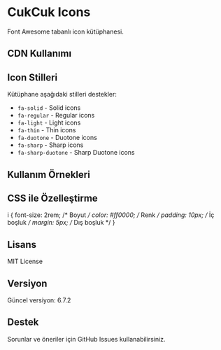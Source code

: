 # CukCuk Icons

Font Awesome tabanlı icon kütüphanesi.

## CDN Kullanımı

<link rel="stylesheet" href="https://cdn.jsdelivr.net/npm/cukcuk-icons@6.7.2/dist/fa.min.css">

## Icon Stilleri

Kütüphane aşağıdaki stilleri destekler:

- `fa-solid` - Solid icons
- `fa-regular` - Regular icons  
- `fa-light` - Light icons
- `fa-thin` - Thin icons
- `fa-duotone` - Duotone icons
- `fa-sharp` - Sharp icons
- `fa-sharp-duotone` - Sharp Duotone icons

## Kullanım Örnekleri

<!-- Solid Style -->
<i class="fa-solid fa-house"></i>

<!-- Regular Style -->
<i class="fa-regular fa-house"></i>

<!-- Light Style -->
<i class="fa-light fa-house"></i>

<!-- Thin Style -->
<i class="fa-thin fa-house"></i>

<!-- Duotone Styles -->
<i class="fa-duotone fa-solid fa-house"></i>
<i class="fa-duotone fa-regular fa-house"></i>
<i class="fa-duotone fa-light fa-house"></i>
<i class="fa-duotone fa-thin fa-house"></i>

<!-- Sharp Styles -->
<i class="fa-sharp fa-solid fa-house"></i>
<i class="fa-sharp fa-regular fa-house"></i>
<i class="fa-sharp fa-light fa-house"></i>
<i class="fa-sharp fa-thin fa-house"></i>

<!-- Sharp Duotone Styles -->
<i class="fa-sharp-duotone fa-solid fa-house"></i>
<i class="fa-sharp-duotone fa-regular fa-house"></i>
<i class="fa-sharp-duotone fa-light fa-house"></i>
<i class="fa-sharp-duotone fa-thin fa-house"></i>

## CSS ile Özelleştirme

i {
    font-size: 2rem;        /* Boyut */
    color: #ff0000;         /* Renk */
    padding: 10px;          /* İç boşluk */
    margin: 5px;           /* Dış boşluk */
}

## Lisans

MIT License

## Versiyon

Güncel versiyon: 6.7.2

## Destek

Sorunlar ve öneriler için GitHub Issues kullanabilirsiniz.

